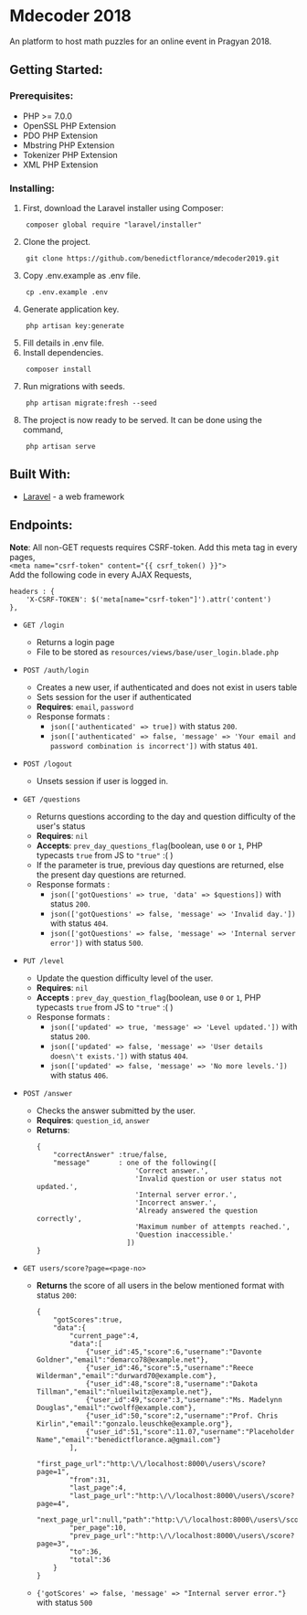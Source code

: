 # Mdecoder 2018
An platform to host math puzzles for an online event in Pragyan 2018.

## Getting Started:

### Prerequisites:
* PHP >= 7.0.0
* OpenSSL PHP Extension
* PDO PHP Extension
* Mbstring PHP Extension
* Tokenizer PHP Extension
* XML PHP Extension

### Installing:

1. First, download the Laravel installer using Composer:
```
    composer global require "laravel/installer"
```
2. Clone the project.
```
    git clone https://github.com/benedictflorance/mdecoder2019.git
```
3. Copy .env.example as .env file.
```
    cp .env.example .env
```
4. Generate application key.
```
    php artisan key:generate
```
5. Fill details in .env file.
6. Install dependencies.
```
    composer install
```
7. Run migrations with seeds.
```
    php artisan migrate:fresh --seed
```
8. The project is now ready to be served. It can be done using the command,
```
    php artisan serve
```

## Built With:

* [Laravel](https://laravel.com) - a web framework

## Endpoints:
**Note**: All non-GET requests requires CSRF-token. Add this meta tag in every pages,<br>
`<meta name="csrf-token" content="{{ csrf_token() }}">`<br>
Add the following code in every AJAX Requests,
```
headers : {
    'X-CSRF-TOKEN': $('meta[name="csrf-token"]').attr('content')
},
```

* `GET /login`
    * Returns a login page
    * File to be stored as `resources/views/base/user_login.blade.php`
* `POST /auth/login`
    * Creates a new user, if authenticated and does not exist in users table
    * Sets session for the user if authenticated
    * **Requires**: `email`, `password`
    * Response formats :
        * `json(['authenticated' => true])` with status `200`.
        * `json(['authenticated' => false, 'message' => 'Your email and password combination is incorrect'])` with status `401`.
* `POST /logout`
    * Unsets session if user is logged in.
* `GET /questions`
    * Returns questions according to the day and question difficulty of the user's status
    * **Requires**: `nil`
    * **Accepts**:  `prev_day_questions_flag`(boolean, use `0` or `1`, PHP typecasts `true` from JS to `"true"` :( )
    * If the parameter is true, previous day questions are returned, else the present day questions are returned.
    * Response formats :
        * `json(['gotQuestions' => true, 'data' => $questions])` with status `200`.
        * `json(['gotQuestions' => false, 'message' => 'Invalid day.'])` with status `404`.
        * `json(['gotQuestions' => false, 'message' => 'Internal server error'])` with status `500`.
* `PUT /level`
    * Update the question difficulty level of the user.
    * **Requires**: `nil`
    * **Accepts** : `prev_day_question_flag`(boolean, use `0` or `1`, PHP typecasts `true` from JS to `"true"` :( )
    * Response formats :
        * `json(['updated' => true, 'message' => 'Level updated.'])` with status `200`.
        * `json(['updated' => false, 'message' => 'User details doesn\'t exists.'])` with status `404`.
        * `json(['updated' => false, 'message' => 'No more levels.'])` with status `406`.
* `POST /answer`
    * Checks the answer submitted by the user.
    * **Requires**: `question_id`, `answer`
    * **Returns**:
        ```
        {
            "correctAnswer" :true/false,
            "message"       : one of the following([
                                'Correct answer.',
                                'Invalid question or user status not updated.',
                                'Internal server error.',
                                'Incorrect answer.',
                                'Already answered the question correctly',
                                'Maximum number of attempts reached.',
                                'Question inaccessible.'
                              ])
        }
        ```

* `GET users/score?page=<page-no>`
    * **Returns** the score of all users in the below mentioned format with status `200`:
        ```
        {
            "gotScores":true,
            "data":{
                "current_page":4,
                "data":[
                    {"user_id":45,"score":6,"username":"Davonte Goldner","email":"demarco78@example.net"},
                    {"user_id":46,"score":5,"username":"Reece Wilderman","email":"durward70@example.com"},
                    {"user_id":48,"score":8,"username":"Dakota Tillman","email":"nlueilwitz@example.net"},
                    {"user_id":49,"score":3,"username":"Ms. Madelynn Douglas","email":"cwolff@example.com"},
                    {"user_id":50,"score":2,"username":"Prof. Chris Kirlin","email":"gonzalo.leuschke@example.org"},
                    {"user_id":51,"score":11.07,"username":"Placeholder Name","email":"benedictflorance.a@gmail.com"}
                ],
                "first_page_url":"http:\/\/localhost:8000\/users\/score?page=1",
                "from":31,
                "last_page":4,
                "last_page_url":"http:\/\/localhost:8000\/users\/score?page=4",
                "next_page_url":null,"path":"http:\/\/localhost:8000\/users\/score",
                "per_page":10,
                "prev_page_url":"http:\/\/localhost:8000\/users\/score?page=3",
                "to":36,
                "total":36
            }
        }
        ```

    * `{'gotScores' => false, 'message' => "Internal server error."}` with status `500`